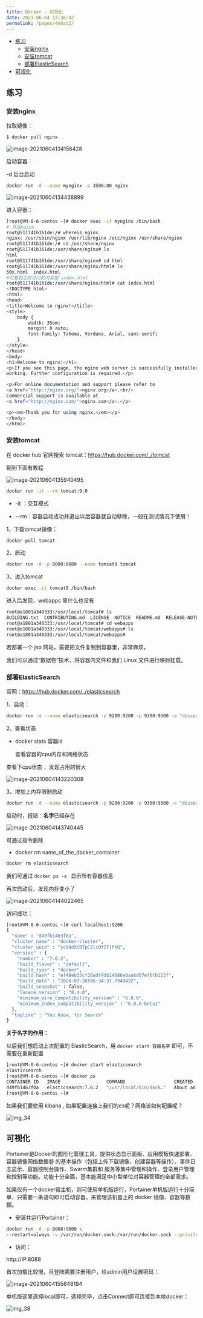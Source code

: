 ```yaml
---
title: Docker - 可视化
date: 2021-06-04 13:36:42
permalink: /pages/4e8ad2/
---
```


<!-- START doctoc generated TOC please keep comment here to allow auto update -->
<!-- DON'T EDIT THIS SECTION, INSTEAD RE-RUN doctoc TO UPDATE -->


- [练习](#%E7%BB%83%E4%B9%A0)
  - [安装nginx](#%E5%AE%89%E8%A3%85nginx)
  - [安装tomcat](#%E5%AE%89%E8%A3%85tomcat)
  - [部署ElasticSearch](#%E9%83%A8%E7%BD%B2elasticsearch)
- [可视化](#%E5%8F%AF%E8%A7%86%E5%8C%96)

<!-- END doctoc generated TOC please keep comment here to allow auto update -->



## 练习

### 安装nginx

拉取镜像：

```sh
$ docker pull nginx
```

![image-20210604134156428](https://cdn.jsdelivr.net/gh/oddfar/static/img/Docker.assets/08.Docker-可视化.assets/image-20210604134156428.png)

启动容器：

-d  后台启动

```sh
docker run -d --name mynginx -p 3500:80 nginx
```

![image-20210604134438899](https://cdn.jsdelivr.net/gh/oddfar/static/img/Docker.assets/08.Docker-可视化.assets/image-20210604134438899.png)



进入容器：

```sh
[root@VM-0-6-centos ~]# docker exec -it mynginx /bin/bash
# 寻找nginx
root@511741b161de:/# whereis nginx
nginx: /usr/sbin/nginx /usr/lib/nginx /etc/nginx /usr/share/nginx
root@511741b161de:/# cd /usr/share/nginx
root@511741b161de:/usr/share/nginx# ls
html
root@511741b161de:/usr/share/nginx# cd html
root@511741b161de:/usr/share/nginx/html# ls
50x.html  index.html
#可看到之前访问的内容是 index.html
root@511741b161de:/usr/share/nginx/html# cat index.html
<!DOCTYPE html>
<html>
<head>
<title>Welcome to nginx!</title>
<style>
    body {
        width: 35em;
        margin: 0 auto;
        font-family: Tahoma, Verdana, Arial, sans-serif;
    }
</style>
</head>
<body>
<h1>Welcome to nginx!</h1>
<p>If you see this page, the nginx web server is successfully installed and
working. Further configuration is required.</p>

<p>For online documentation and support please refer to
<a href="http://nginx.org/">nginx.org</a>.<br/>
Commercial support is available at
<a href="http://nginx.com/">nginx.com</a>.</p>

<p><em>Thank you for using nginx.</em></p>
</body>
</html>
```





### 安装tomcat

在 docker hub 官网搜索 tomcat：https://hub.docker.com/_/tomcat

翻到下面有教程

![image-20210604135940495](https://cdn.jsdelivr.net/gh/oddfar/static/img/Docker.assets/08.Docker-可视化.assets/image-20210604135940495.png)

```sh
docker run -it --rm tomcat:9.0
```

- -it ：交互模式 

- --rm：容器启动成功并退出以后容器就自动移除，一般在测试情况下使用！

1、下载tomcat镜像：

```sh
docker pull tomcat
```

2、启动

```sh
docker run -d -p 8080:8080 --name tomcat9 tomcat
```

3、进入tomcat

```sh
docker exec -it tomcat9 /bin/bash
```

进入后发现，webapps 里什么也没有

```sh
root@a1801a340333:/usr/local/tomcat# ls
BUILDING.txt  CONTRIBUTING.md  LICENSE	NOTICE	README.md  RELEASE-NOTES  RUNNING.txt  bin  conf  lib  logs  native-jni-lib  temp  webapps  webapps.dist  work
root@a1801a340333:/usr/local/tomcat# cd webapps
root@a1801a340333:/usr/local/tomcat/webapps# ls
root@a1801a340333:/usr/local/tomcat/webapps# 
```

若部署一个 jsp 网站，需要把文件复制到容器里，非常麻烦。

我们可以通过“数据卷”技术，将容器内文件和我们 Linux 文件进行映射挂载。





### 部署ElasticSearch



官网：https://hub.docker.com/_/elasticsearch

1、启动：

```sh
docker run -d --name elasticsearch -p 9200:9200 -p 9300:9300 -e "discovery.type=single-node" elasticsearch:7.6.2
```

2、查看状态

- docker stats 容器id 

  查看容器的cpu内存和网络状态

查看下cpu状态 ，发现占用的很大

![image-20210604143220308](https://cdn.jsdelivr.net/gh/oddfar/static/img/Docker.assets/08.Docker-可视化.assets/image-20210604143220308.png)

3、增加上内存限制启动

```sh
docker run -d --name elasticsearch -p 9200:9200 -p 9300:9300 -e "discovery.type=single-node" -e ES_JAVA_OPTS="-Xms64m -Xmx512m" elasticsearch:7.6.2
```

启动时，报错：**名字**已经存在

![image-20210604143740445](https://cdn.jsdelivr.net/gh/oddfar/static/img/Docker.assets/08.Docker-可视化.assets/image-20210604143740445.png)

可通过指令删除

- docker rm  name_of_the_docker_container

```sh
docker rm elasticsearch
```

我们可通过 `docker ps -a ` 显示所有容器信息

再次启动后，发现内存变小了

![image-20210604144022465](https://cdn.jsdelivr.net/gh/oddfar/static/img/Docker.assets/08.Docker-可视化.assets/image-20210604144022465.png)

访问成功：

```sh
[root@VM-0-6-centos ~]# curl localhost:9200
{
  "name" : "d49fb1463f0a",
  "cluster_name" : "docker-cluster",
  "cluster_uuid" : "ycGNdXS0TpC2lcOfIFlPkQ",
  "version" : {
    "number" : "7.6.2",
    "build_flavor" : "default",
    "build_type" : "docker",
    "build_hash" : "ef48eb35cf30adf4db14086e8aabd07ef6fb113f",
    "build_date" : "2020-03-26T06:34:37.794943Z",
    "build_snapshot" : false,
    "lucene_version" : "8.4.0",
    "minimum_wire_compatibility_version" : "6.8.0",
    "minimum_index_compatibility_version" : "6.0.0-beta1"
  },
  "tagline" : "You Know, for Search"
}

```



**关于名字的作用：**

以后我们想启动上次配置的 ElasticSearch，用  `docker start 容器名字` 即可，不需要在重新配置

```sh
[root@VM-0-6-centos ~]# docker start elasticsearch
elasticsearch
[root@VM-0-6-centos ~]# docker ps
CONTAINER ID   IMAGE                 COMMAND                  CREATED             STATUS         PORTS                                                                                  NAMES
d49fb1463f0a   elasticsearch:7.6.2   "/usr/local/bin/dock…"   About an hour ago   Up 5 seconds   0.0.0.0:9200->9200/tcp, :::9200->9200/tcp, 0.0.0.0:9300->9300/tcp, :::9300->9300/tcp   elasticsearch
[root@VM-0-6-centos ~]# 

```



如果我们要使用 kibana , 如果配置连接上我们的es呢？网络该如何配置呢？

![img_34](https://cdn.jsdelivr.net/gh/oddfar/static/img/Docker.assets/08.Docker-可视化.assets/img_34.png)





## 可视化

Portainer是Docker的图形化管理工具，提供状态显示面板、应用模板快速部署、容器镜像网络数据卷 的基本操作（包括上传下载镜像，创建容器等操作）、事件日志显示、容器控制台操作、Swarm集群和 服务等集中管理和操作、登录用户管理和控制等功能。功能十分全面，基本能满足中小型单位对容器管理的全部需求。

如果仅有一个docker宿主机，则可使用单机版运行，Portainer单机版运行十分简单，只需要一条语句即可启动容器，来管理该机器上的 docker 镜像、容器等数据。

- 安装并运行Portainer：

```sh
docker run -d -p 8088:9000 \
--restart=always -v /var/run/docker.sock:/var/run/docker.sock --privileged=true portainer/portainer
```

- 访问：

http://IP:8088

首次加载比较慢，且登陆需要注册用户，给admin用户设置密码：

![image-20210604155648194](https://cdn.jsdelivr.net/gh/oddfar/static/img/Docker.assets/08.Docker-可视化.assets/image-20210604155648194.png)

单机版这里选择local即可，选择完毕，点击Connect即可连接到本地docker：

![img_38](https://cdn.jsdelivr.net/gh/oddfar/static/img/Docker.assets/08.Docker-可视化.assets/img_38.png)



